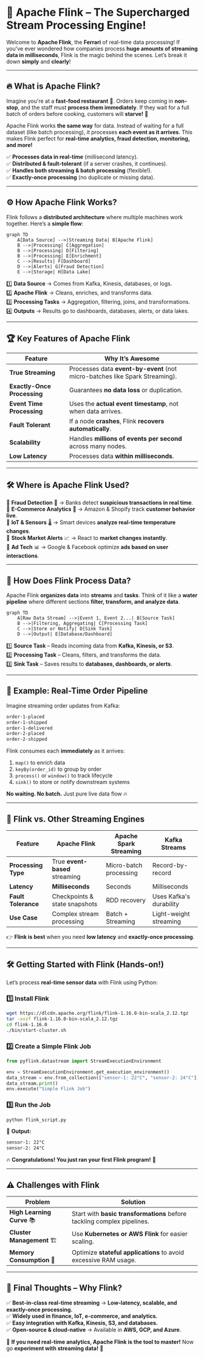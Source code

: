 # 🚀 **Apache Flink – The Supercharged Stream Processing Engine!**

Welcome to **Apache Flink**, the **Ferrari** of real-time data processing! If you've ever wondered how companies process **huge amounts of streaming data in milliseconds**, Flink is the magic behind the scenes. Let’s break it down **simply** and **clearly**!

---

## 🔥 **What is Apache Flink?**

Imagine you're at a **fast-food restaurant** 🚀. Orders keep coming in **non-stop**, and the staff must **process them immediately**. If they wait for a full batch of orders before cooking, customers will **starve!** 🥲

Apache Flink works **the same way** for data. Instead of waiting for a full dataset (like batch processing), it processes **each event as it arrives**. This makes Flink perfect for **real-time analytics, fraud detection, monitoring, and more!**

✅ **Processes data in real-time** (millisecond latency).  
✅ **Distributed & fault-tolerant** (if a server crashes, it continues).  
✅ **Handles both streaming & batch processing** (flexible!).  
✅ **Exactly-once processing** (no duplicate or missing data).

---

## ⚙️ **How Apache Flink Works?**

Flink follows a **distributed architecture** where multiple machines work together. Here’s a **simple flow**:

```mermaid
graph TD
    A[Data Source] -->|Streaming Data| B[Apache Flink]
    B -->|Processing| C[Aggregation]
    B -->|Processing| D[Filtering]
    B -->|Processing| E[Enrichment]
    C -->|Results| F[Dashboard]
    D -->|Alerts| G[Fraud Detection]
    E -->|Storage| H[Data Lake]
```

1️⃣ **Data Source** → Comes from Kafka, Kinesis, databases, or logs.  
2️⃣ **Apache Flink** → Cleans, enriches, and transforms data.  
3️⃣ **Processing Tasks** → Aggregation, filtering, joins, and transformations.  
4️⃣ **Outputs** → Results go to dashboards, databases, alerts, or data lakes.

---

## 🏆 **Key Features of Apache Flink**

| Feature                     | Why It’s Awesome                                                            |
| --------------------------- | --------------------------------------------------------------------------- |
| **True Streaming**          | Processes data **event-by-event** (not micro-batches like Spark Streaming). |
| **Exactly-Once Processing** | Guarantees **no data loss** or duplication.                                 |
| **Event Time Processing**   | Uses the **actual event timestamp**, not when data arrives.                 |
| **Fault Tolerant**          | If a node **crashes**, Flink **recovers automatically**.                    |
| **Scalability**             | Handles **millions of events per second** across many nodes.                |
| **Low Latency**             | Processes data **within milliseconds**.                                     |

---

## 🛠 **Where is Apache Flink Used?**

🔹 **Fraud Detection** 🏦 → Banks detect **suspicious transactions in real time**.  
🔹 **E-Commerce Analytics** 🛒 → Amazon & Shopify track **customer behavior live**.  
🔹 **IoT & Sensors** 🌡️ → Smart devices **analyze real-time temperature changes**.  
🔹 **Stock Market Alerts** 📈 → React to **market changes instantly**.  
🔹 **Ad Tech** 📊 → Google & Facebook optimize **ads based on user interactions**.

---

## 🚀 **How Does Flink Process Data?**

Apache Flink **organizes data** into **streams** and **tasks**. Think of it like a **water pipeline** where different sections **filter, transform, and analyze data**.

```mermaid
graph TD
    A[Raw Data Stream] -->|Event 1, Event 2...| B[Source Task]
    B -->|Filtering, Aggregating| C[Processing Task]
    C -->|Store or Notify| D[Sink Task]
    D -->|Output| E[Database/Dashboard]
```

1️⃣ **Source Task** – Reads incoming data from **Kafka, Kinesis, or S3**.  
2️⃣ **Processing Task** – Cleans, filters, and transforms the data.  
3️⃣ **Sink Task** – Saves results to **databases, dashboards, or alerts**.

---

## 💬 Example: Real-Time Order Pipeline

Imagine streaming order updates from Kafka:

```txt
order-1-placed
order-1-shipped
order-1-delivered
order-2-placed
order-2-shipped
```

Flink consumes each **immediately** as it arrives:

1. `map()` to enrich data
2. `keyBy(order_id)` to group by order
3. `process()` or `window()` to track lifecycle
4. `sink()` to store or notify downstream systems

**No waiting. No batch.** Just pure live data flow 🔥

---

## 🎯 **Flink vs. Other Streaming Engines**

| Feature             | Apache Flink                   | Apache Spark Streaming | Kafka Streams           |
| ------------------- | ------------------------------ | ---------------------- | ----------------------- |
| **Processing Type** | True **event-based** streaming | Micro-batch processing | Record-by-record        |
| **Latency**         | **Milliseconds**               | Seconds                | Milliseconds            |
| **Fault Tolerance** | Checkpoints & state snapshots  | RDD recovery           | Uses Kafka's durability |
| **Use Case**        | Complex stream processing      | Batch + Streaming      | Light-weight streaming  |

👉 **Flink is best** when you need **low latency** and **exactly-once processing**.

---

## 🛠 **Getting Started with Flink** (Hands-on!)

Let’s process **real-time sensor data** with Flink using Python:

### **1️⃣ Install Flink**

```sh
wget https://dlcdn.apache.org/flink/flink-1.16.0-bin-scala_2.12.tgz
tar -xvzf flink-1.16.0-bin-scala_2.12.tgz
cd flink-1.16.0
./bin/start-cluster.sh
```

### **2️⃣ Create a Simple Flink Job**

```python
from pyflink.datastream import StreamExecutionEnvironment

env = StreamExecutionEnvironment.get_execution_environment()
data_stream = env.from_collection(["sensor-1: 22°C", "sensor-2: 24°C"])
data_stream.print()
env.execute("Simple Flink Job")
```

### **3️⃣ Run the Job**

```sh
python flink_script.py
```

📌 **Output:**

```txt
sensor-1: 22°C
sensor-2: 24°C
```

🔥 **Congratulations! You just ran your first Flink program!** 🎉

---

## ⚠️ **Challenges with Flink**

| Problem                    | Solution                                                                |
| -------------------------- | ----------------------------------------------------------------------- |
| **High Learning Curve** 📚 | Start with **basic transformations** before tackling complex pipelines. |
| **Cluster Management** 🏗️  | Use **Kubernetes or AWS Flink** for easier scaling.                     |
| **Memory Consumption** 💾  | Optimize **stateful applications** to avoid excessive RAM usage.        |

---

## 🎯 **Final Thoughts – Why Flink?**

✅ **Best-in-class real-time streaming** → **Low-latency, scalable, and exactly-once processing.**  
✅ **Widely used in finance, IoT, e-commerce, and analytics.**  
✅ **Easy integration with Kafka, Kinesis, S3, and databases.**  
✅ **Open-source & cloud-native** → Available in **AWS, GCP, and Azure**.

🚀 **If you need real-time analytics, Apache Flink is the tool to master!** Now go **experiment with streaming data!** 🎉

